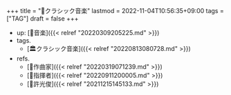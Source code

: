 +++
title = "📝クラシック音楽"
lastmod = 2022-11-04T10:56:35+09:00
tags = ["TAG"]
draft = false
+++

-   up: [📂音楽]({{< relref "20220309205225.md" >}})
-   tags.
    -   [🏛クラシック音楽]({{< relref "20220813080728.md" >}})
-   refs.
    -   [🔖作曲家]({{< relref "20220319071239.md" >}})
    -   [🔖指揮者]({{< relref "20220911200005.md" >}})
    -   [📝許光俊]({{< relref "20211215145133.md" >}})
